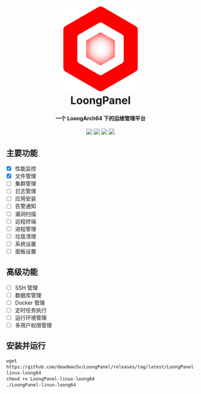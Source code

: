<h1 align="center">
  <img src="./Web/static/images/logo.png" alt="Clash" width="200">
  <br>LoongPanel<br>
</h1>

<h4 align="center">一个 LoongArch64 下的运维管理平台</h4>
    
<p align="center">
    <img src="https://img.shields.io/badge/Go-1.22-blue">
    <img src="https://img.shields.io/badge/Gin-1.9.1-blue">
    <img src="https://img.shields.io/badge/arch-Loong64-red">
    <img src="https://img.shields.io/badge/os-linux-red">
</p>

## 主要功能

- [x] 性能监控
- [x] 文件管理
- [ ] 集群管理
- [ ] 日志管理
- [ ] 应用安装
- [ ] 告警通知
- [ ] 漏洞扫描
- [ ] 远程终端
- [ ] 进程管理
- [ ] 垃圾清理
- [ ] 系统设置
- [ ] 面板设置

## 高级功能
- [ ] SSH 管理
- [ ] 数据库管理
- [ ] Docker 管理
- [ ] 定时任务执行
- [ ] 运行环境管理
- [ ] 多用户权限管理

## 安装并运行

```shell
wget https://github.com/deadmau5v/LoongPanel/releases/tag/latest/LoongPanel-linux-loong64
chmod +x LoongPanel-linux-loong64
./LoongPanel-linux-loong64
```
